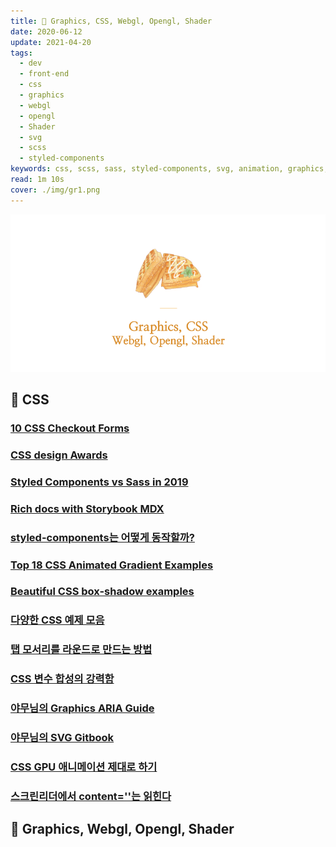 ```yaml
---
title: 🎨 Graphics, CSS, Webgl, Opengl, Shader
date: 2020-06-12
update: 2021-04-20
tags:
  - dev
  - front-end
  - css
  - graphics
  - webgl
  - opengl
  - Shader
  - svg
  - scss
  - styled-components
keywords: css, scss, sass, styled-components, svg, animation, graphics, webgl, opengl, shader, threejs
read: 1m 10s
cover: ./img/gr1.png
---
```


![](img/gr2.png)

## 📄 CSS

### [10 CSS Checkout Forms](https://freefrontend.com/css-checkout-forms/)

### [CSS design Awards](https://www.cssdesignawards.com/)

### [Styled Components vs Sass in 2019](https://itnext.io/css-in-js-vs-pre-post-processors-in-2019-8b1e20c066ed)

### [Rich docs with Storybook MDX](https://medium.com/storybookjs/rich-docs-with-storybook-mdx-61bc145ae7bc)

### [styled-components는 어떻게 동작할까?](https://john015.netlify.app/styled-components%EB%8A%94-%EC%96%B4%EB%96%BB%EA%B2%8C-%EB%8F%99%EC%9E%91%ED%95%A0%EA%B9%8C)

### [Top 18 CSS Animated Gradient Examples](https://csshint.com/animated-gradient-examples/)

### [Beautiful CSS box-shadow examples](https://getcssscan.com/css-box-shadow-examples)

### [다양한 CSS 예제 모음](https://www.cssscript.com/)

### [탭 모서리를 라운드로 만드는 방법](https://css-tricks.com/better-tabs-with-round-out-borders/)

### [CSS 변수 합성의 강력함](https://ui.toast.com/weekly-pick/ko_20210402)

### [야무님의 Graphics ARIA Guide](https://a11y.gitbook.io/graphics-aria/)

### [야무님의 SVG Gitbook](https://a11y.gitbook.io/graphics-aria/svg-graphics)

### [CSS GPU 애니메이션 제대로 하기](https://wit.nts-corp.com/2017/08/31/4861)

### [스크린리더에서 content=''는 읽힌다](http://blog.hivelab.co.kr/%EA%B3%B5%EC%9C%A0before%EC%99%80after-%EA%B7%B8%EB%93%A4%EC%9D%98-%EC%A0%95%EC%B2%B4%EB%8A%94)

## 📄 Graphics, Webgl, Opengl, Shader
